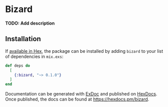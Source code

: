 # Bizard

**TODO: Add description**

## Installation

If [available in Hex](https://hex.pm/docs/publish), the package can be installed
by adding `bizard` to your list of dependencies in `mix.exs`:

```elixir
def deps do
  [
    {:bizard, "~> 0.1.0"}
  ]
end
```

Documentation can be generated with [ExDoc](https://github.com/elixir-lang/ex_doc)
and published on [HexDocs](https://hexdocs.pm). Once published, the docs can
be found at <https://hexdocs.pm/bizard>.

